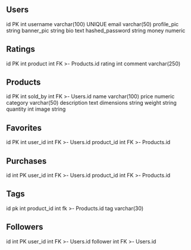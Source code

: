 Users
-
id PK int
username varchar(100) UNIQUE
email varchar(50)
profile_pic string
banner_pic string
bio text
hashed_password string
money numeric

Ratings
-
id PK int
product int FK >- Products.id
rating int
comment varchar(250)

Products
-
id PK int
sold_by int FK >- Users.id
name varchar(100)
price numeric
category varchar(50)
description text
dimensions string
weight string
quantity int
image string

Favorites
-
id PK int
user_id int FK >- Users.id
product_id int FK >- Products.id

Purchases
-
id int PK
user_id int FK >- Users.id
product_id int FK >- Products.id

Tags
-
id pk int
product_id int fk >- Products.id
tag varchar(30)

Followers
-
id int PK
user_id int FK >- Users.id
follower int FK >- Users.id
